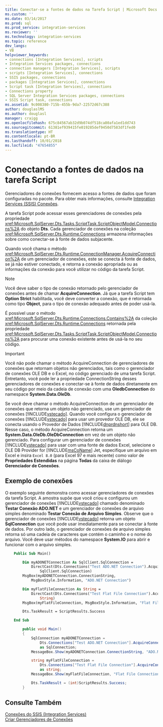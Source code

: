 ```yaml
---
title: Conectar-se a fontes de dados na Tarefa Script | Microsoft Docs
ms.custom: ''
ms.date: 03/14/2017
ms.prod: sql
ms.prod_service: integration-services
ms.reviewer: ''
ms.technology: integration-services
ms.topic: reference
dev_langs:
- VB
helpviewer_keywords:
- connections [Integration Services], scripts
- Integration Services packages, connections
- connection managers [Integration Services], scripts
- scripts [Integration Services], connections
- SSIS packages, connections
- packages [Integration Services], connections
- Script task [Integration Services], connections
- Connections property
- SQL Server Integration Services packages, connections
- SSIS Script task, connections
ms.assetid: 9c008380-715b-455b-9da7-22572d67c388
author: douglaslMS
ms.author: douglasl
manager: craigg
ms.openlocfilehash: 675c84567ab32d9b074df518ca80afa1ed1dd743
ms.sourcegitcommit: 61381ef939415fe019285def9450d7583df1fed0
ms.translationtype: HT
ms.contentlocale: pt-BR
ms.lasthandoff: 10/01/2018
ms.locfileid: "47654855"
---
```

# <a name="connecting-to-data-sources-in-the-script-task"></a>Conectando a fontes de dados na tarefa Script
  Gerenciadores de conexões fornecem acesso a fontes de dados que foram configuradas no pacote. Para obter mais informações, consulte [Integration Services &#40;SSIS&#41; Conexões](../../../integration-services/connection-manager/integration-services-ssis-connections.md).  
  
 A tarefa Script pode acessar esses gerenciadores de conexões pela propriedade <xref:Microsoft.SqlServer.Dts.Tasks.ScriptTask.ScriptObjectModel.Connections%2A> do objeto **Dts**. Cada gerenciador de conexões na coleção <xref:Microsoft.SqlServer.Dts.Runtime.Connections> armazena informações sobre como conectar-se à fonte de dados subjacente.  
  
 Quando você chama o método <xref:Microsoft.SqlServer.Dts.Runtime.ConnectionManager.AcquireConnection%2A> de um gerenciador de conexões, este se conecta à fonte de dados, se já não estiver conectado, e retorna a conexão apropriada ou as informações da conexão para você utilizar no código da tarefa Script.  
  
> [!NOTE]  
>  Você deve saber o tipo de conexão retornado pelo gerenciador de conexões antes de chamar **AcquireConnection**. Já que a tarefa Script tem **Option Strict** habilitada, você deve converter a conexão, que é retornada como tipo **Object**, para o tipo de conexão adequado antes de poder usá-la.  
  
 É possível usar o método <xref:Microsoft.SqlServer.Dts.Runtime.Connections.Contains%2A> da coleção <xref:Microsoft.SqlServer.Dts.Runtime.Connections> retornada pela propriedade <xref:Microsoft.SqlServer.Dts.Tasks.ScriptTask.ScriptObjectModel.Connections%2A> para procurar uma conexão existente antes de usá-la no seu código.  
  
> [!IMPORTANT]  
>  Você não pode chamar o método AcquireConnection de gerenciadores de conexões que retornam objetos não gerenciados, tais como o gerenciador de conexões OLE DB e o Excel, no código gerenciado de uma tarefa Script. Entretanto, você pode ler a propriedade ConnectionString desses gerenciadores de conexões e conectar-se à fonte de dados diretamente em seu código por meio da cadeia de conexão com uma **OledbConnection** do namespace **System.Data.OleDb**.  
>   
>  Se você deve chamar o método AcquireConnection de um gerenciador de conexões que retorna um objeto não gerenciado, use um gerenciador de conexões [!INCLUDE[vstecado](../../../includes/vstecado-md.md)]. Quando você configura o gerenciador de conexões [!INCLUDE[vstecado](../../../includes/vstecado-md.md)] para usar um provedor OLE DB, ele se conecta usando o Provedor de Dados [!INCLUDE[dnprdnshort](../../../includes/dnprdnshort-md.md)] para OLE DB. Nesse caso, o método AcquireConnection retorna um **System.Data.OleDb.OleDbConnection** em vez de um objeto não gerenciado. Para configurar um gerenciador de conexões [!INCLUDE[vstecado](../../../includes/vstecado-md.md)] para usar com uma fonte de dados Excel, selecione o OLE DB Provider for [!INCLUDE[msCoName](../../../includes/msconame-md.md)] Jet, especifique um arquivo em Excel e insira `Excel 8.0` (para Excel 97 e mais recente) como valor de **Propriedades Estendidas** na página **Todas** da caixa de diálogo **Gerenciador de Conexões**.  
  
## <a name="connections-example"></a>Exemplo de conexões  
 O exemplo seguinte demonstra como acessar gerenciadores de conexões da tarefa Script. A amostra supõe que você criou e configurou um gerenciador de conexões [!INCLUDE[vstecado](../../../includes/vstecado-md.md)] chamado denominado **Testar Conexão ADO.NET** e um gerenciador de conexões de arquivo simples denominado **Testar Conexão de Arquivo Simples**. Observe que o gerenciador de conexões [!INCLUDE[vstecado](../../../includes/vstecado-md.md)] retorna um objeto **SqlConnection** que você pode usar imediatamente para se conectar à fonte de dados. Por outro lado, o gerenciador de conexões de arquivo simples retorna só uma cadeia de caracteres que contém o caminho e o nome do arquivo. Você deve usar métodos do namespace **System.IO** para abrir e funcionar com o arquivo simples.  
  
```vb  
    Public Sub Main()

        Dim myADONETConnection As SqlClient.SqlConnection =
            DirectCast(Dts.Connections("Test ADO.NET Connection").AcquireConnection(Dts.Transaction),
                SqlClient.SqlConnection)
        MsgBox(myADONETConnection.ConnectionString,
            MsgBoxStyle.Information, "ADO.NET Connection")

        Dim myFlatFileConnection As String =
            DirectCast(Dts.Connections("Test Flat File Connection").AcquireConnection(Dts.Transaction),
                String)
        MsgBox(myFlatFileConnection, MsgBoxStyle.Information, "Flat File Connection")

        Dts.TaskResult = ScriptResults.Success

    End Sub
```  
  
```csharp  
        public void Main()
        {
            SqlConnection myADONETConnection = 
                Dts.Connections["Test ADO.NET Connection"].AcquireConnection(Dts.Transaction)
                as SqlConnection;
            MessageBox.Show(myADONETConnection.ConnectionString, "ADO.NET Connection");

            string myFlatFileConnection = 
                Dts.Connections["Test Flat File Connection"].AcquireConnection(Dts.Transaction) 
                as string;
            MessageBox.Show(myFlatFileConnection, "Flat File Connection");

            Dts.TaskResult = (int)ScriptResults.Success;
        }
```  
  
## <a name="see-also"></a>Consulte Também  
 [Conexões do SSIS &#40;Integration Services&#41;](../../../integration-services/connection-manager/integration-services-ssis-connections.md)   
 [Criar Gerenciadores de Conexões](http://msdn.microsoft.com/library/6ca317b8-0061-4d9d-b830-ee8c21268345)  
  
  
